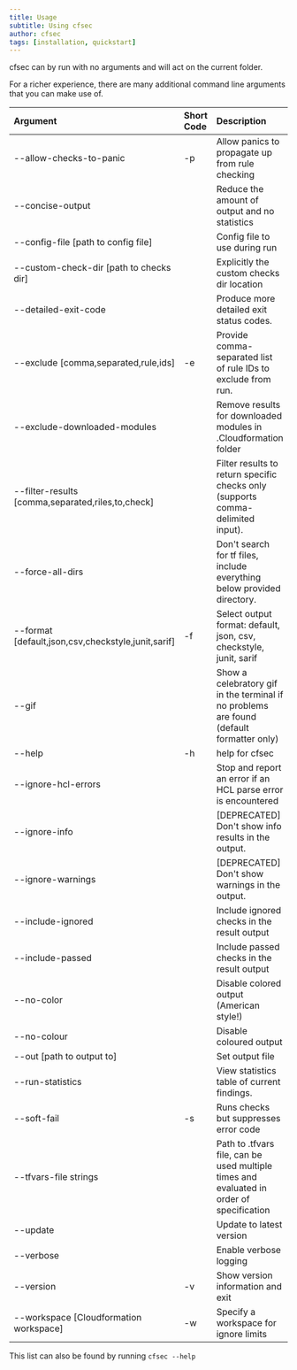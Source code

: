 ```yaml
---
title: Usage
subtitle: Using cfsec
author: cfsec
tags: [installation, quickstart]
---
```


cfsec can by run with no arguments and will act on the current folder. 

For a richer experience, there are many additional command line arguments that you can make use of.


| Argument                                           | Short Code | Description                                                                              |
| :------------------------------------------------- | :--------- | :--------------------------------------------------------------------------------------- |
| --allow-checks-to-panic                            | -p         | Allow panics to propagate up from rule checking                                          |
| --concise-output                                   |            | Reduce the amount of output and no statistics                                            |
| --config-file [path to config file]                |            | Config file to use during run                                                            |
| --custom-check-dir [path to checks dir]            |            | Explicitly the custom checks dir location                                                |
| --detailed-exit-code                               |            | Produce more detailed exit status codes.                                                 |
| --exclude [comma,separated,rule,ids]               | -e         | Provide comma-separated list of rule IDs to exclude from run.                            |
| --exclude-downloaded-modules                       |            | Remove results for downloaded modules in .Cloudformation folder                          |
| --filter-results [comma,separated,riles,to,check]  |            | Filter results to return specific checks only (supports comma-delimited input).          |
| --force-all-dirs                                   |            | Don't search for tf files, include everything below provided directory.                  |
| --format [default,json,csv,checkstyle,junit,sarif] | -f         | Select output format: default, json, csv, checkstyle, junit, sarif                       |
| --gif                                              |            | Show a celebratory gif in the terminal if no problems are found (default formatter only) |
| --help                                             | -h         | help for cfsec                                                                           |
| --ignore-hcl-errors                                |            | Stop and report an error if an HCL parse error is encountered                            |
| --ignore-info                                      |            | [DEPRECATED] Don't show info results in the output.                                      |
| --ignore-warnings                                  |            | [DEPRECATED] Don't show warnings in the output.                                          |
| --include-ignored                                  |            | Include ignored checks in the result output                                              |
| --include-passed                                   |            | Include passed checks in the result output                                               |
| --no-color                                         |            | Disable colored output (American style!)                                                 |
| --no-colour                                        |            | Disable coloured output                                                                  |
| --out [path to output to]                          |            | Set output file                                                                          |
| --run-statistics                                   |            | View statistics table of current findings.                                               |
| --soft-fail                                        | -s         | Runs checks but suppresses error code                                                    |
| --tfvars-file strings                              |            | Path to .tfvars file, can be used multiple times and evaluated in order of specification |
| --update                                           |            | Update to latest version                                                                 |
| --verbose                                          |            | Enable verbose logging                                                                   |
| --version                                          | -v         | Show version information and exit                                                        |
| --workspace [Cloudformation workspace]             | -w         | Specify a workspace for ignore limits                                                    |

This list can also be found by running `cfsec --help`